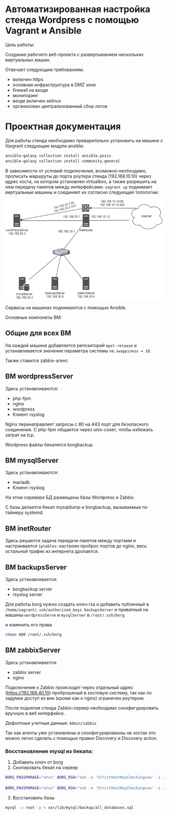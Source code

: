 # Автоматизированная настройка стенда Wordpress с помощью Vagrant и Ansible

Цель работы:

Создание рабочего веб-проекта с развертыванием нескольких виртуальных машин.

Отвечает следующим требованиям:
- включен https
- основная инфраструктура в DMZ зоне
- firewall на входе
- мониторинг
- везде включен selinux
- организован централизованный сбор логов

# Проектная документация
Для работы стенда необходимо преварительно установить на машине с Vargrant следующие модули ansible:

```bash
ansible-galaxy collection install ansible.posix
ansible-galaxy collection install community.general
```
В зависимости от условий подключения, возможно необходимо, прописать маршруты до порта роутера стенда (192.168.10.10) через адрес хоста, на котором установлен virtualbox, а также разрешить на нем передачу пакетов между интерфейсами.
`vagrant up` поднимает виртуальные машины и соединяет их согласно следующей топологии:

![Топология](topology.png)

Сервисы на машинах поднимаются с помощью Ansible. 

Основные компонеты ВМ:

## Общие для всех ВМ

На каждой машине добавляется репозиторий `epel-release` и устанавливается значение параметра системы `vm.swappiness = 10`.

Также ставится zabbix-агент.

## ВМ wordpressServer
Здесь устанавливаются:
- php-fpm
- nginx
- wordpress
- Клиент rsyslog

Nginx перенаправляет запросы с 80 на 443 порт для безопасного соединения.
С php-fpm общается через unix-сокет, чтобы избежать затрат на tcp.

Wordpress файлы бекапятся borgbackup.

## ВМ mysqlServer
Здесь устанавливаются:
- mariadb
- Клиент rsyslog
 
На этом серевере БД размещены базы Wordpress и Zabbix. 

С базы делается бекап mysqldump и borgbackup, вызываемые по таймеру systemd.
 
## ВМ inetRouter
Здесь решается задача передачи пакетов между портами и настраивается `iptables`: настроен проброс портов до nginx, весь остальной трафик из интернета дропается.

## ВМ backupsServer
Здесь устанавливается:
- borgbackup server
- rsyslog server

Для работы borg нужно создать ключ rsa и добавить публичный в `/home/vagrant/.ssh/authorized_keys backupsServer` и приватный на машины `wordpressServe` и `mysqlServer` в `/root/.ssh/borg`

и изменить его права
```bash
chown 600 /root/.ssh/borg
```

## ВМ zabbixServer
Здесь устанавливается:
- zabbix server
- nginx

Подключение к Zabbix происходит через отдельный адрес (https://192.168.40.10) проброшеный в хостовую систему, так как по задумке доступ из вне (кроме как к nginx) ограничен роутером. 

После поднятия стенда Zabbix-сервер необходимо сконфигурировать вручную в веб интерфейсе.

Дефолтные учетные данные: `Admin/zabbix`

Так как агенты уже установлены и сконфигурированны на хостах это можно легко сделать с помощью правил Discovery и Discovery action.

### Восстановление mysql из бекапа:

1. Добавить ключ от borg
2. Скопировать бекап на сервер
```bash
BORG_PASSPHRASE="otus" BORG_RSH="ssh -o 'StrictHostKeyChecking=no' -i /root/.ssh/borg" borg list vagrant@192.168.30.5:/backups/mysql

BORG_PASSPHRASE="otus" BORG_RSH="ssh -o 'StrictHostKeyChecking=no' -i /root/.ssh/borg" borg extract vagrant@192.168.30.5:/backups/mysql::2021-01-26-19-30
```
3. Восстановить базы
```bash
mysql -u root -p < var/lib/mysql/backup/all_databases.sql
```
